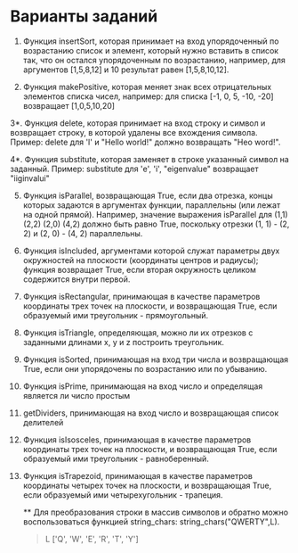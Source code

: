 # Варианты заданий 

1. Функция insertSort, которая принимает на вход упорядоченный по возрастанию список и элемент, который нужно вставить в список так, что он остался упорядоченным по возрастанию, например, для аргументов [1,5,8,12] и 10 результат равен [1,5,8,10,12].

2. Функция makePositive, которая меняет знак всех отрицательных элементов списка чисел, например: для списка [-1, 0, 5, -10, -20] возвращает [1,0,5,10,20]

3*. Функция delete, которая принимает на вход строку и символ и возвращает строку, в которой удалены все вхождения символа. Пример: delete для 'l' и "Hello world!" должно возвращать "Heo word!".

4*. Функция substitute, которая заменяет в строке указанный символ на заданный. Пример: substitute для 'e', 'i', "eigenvalue" возвращает "iiginvalui"

5. Функция isParallel, возвращающая True, если два отрезка, концы которых задаются в аргументах функции, параллельны (или лежат на одной прямой). Например, значение выражения isParallel для (1,1) (2,2) (2,0) (4,2) должно быть равно True, поскольку отрезки (1, 1) - (2, 2) и (2, 0) - (4, 2) параллельны.

6. Функция isIncluded, аргументами которой служат параметры двух окружностей на плоскости (координаты центров и радиусы); функция возвращает True, если вторая окружность целиком содержится внутри первой.

7. Функция isRectangular, принимающая в качестве параметров координаты трех точек на плоскости, и возвращающая True, если образуемый ими треугольник - прямоугольный.

8. Функция isTriangle, определяющая, можно ли их отрезков с заданными длинами x, y и z построить треугольник.

9. Функция isSorted, принимающая на вход три числа и возвращающая True, если они упорядочены по возрастанию или по убыванию.

10. Функция isPrime, принимающая на вход число и определящая является ли число простым

11. getDividers, принимающая на вход число и возвращающая список делителей

12. Функция isIsosceles, принимающая в качестве параметров координаты трех точек на плоскости, и возвращающая True, если образуемый ими треугольник - равноберенный.
  
13. Функция isTrapezoid, принимающая в качестве параметров координаты четырех точек на плоскости, и возвращающая True, если образуемый ими четырехугольник - трапеция.

    **
    Для преобразования строки в массив символов и обратно можно воспользоваться функцией string_chars:
    string_chars("QWERTY",L).
    > L	
    ['Q', 'W', 'E', 'R', 'T', 'Y']

    